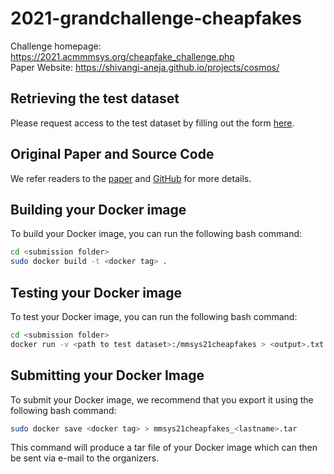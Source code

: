 # 2021-grandchallenge-cheapfakes

Challenge homepage: https://2021.acmmmsys.org/cheapfake_challenge.php  
Paper Website: https://shivangi-aneja.github.io/projects/cosmos/

## Retrieving the test dataset 

Please request access to the test dataset by filling out the form [here](https://forms.gle/kTY4cZPfFKCG35YLA). 

## Original Paper and Source Code

We refer readers to the [paper](https://arxiv.org/abs/2101.06278) and [GitHub](https://github.com/shivangi-aneja/COSMOS) for more details.


## Building your Docker image
To build your Docker image, you can run the following bash command:
```bash
cd <submission folder>
sudo docker build -t <docker tag> .
```

## Testing your Docker image
To test your Docker image, you can run the following bash command:
```bash
cd <submission folder>
docker run -v <path to test dataset>:/mmsys21cheapfakes > <output>.txt
```

## Submitting your Docker Image
To submit your Docker image, we recommend that you export it using the following bash command:

```bash
sudo docker save <docker tag> > mmsys21cheapfakes_<lastname>.tar
```

This command will produce a tar file of your Docker image which can then be sent via e-mail to the organizers.
